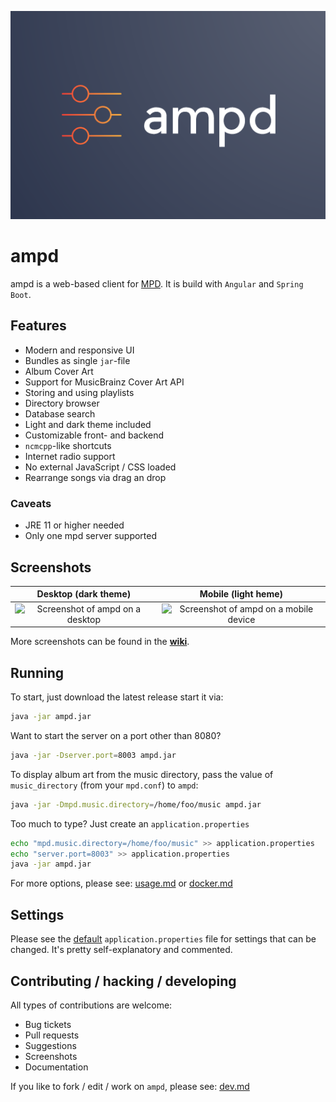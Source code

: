 ![Logo of ampd](.github/ampd-logo.png)

# ampd

ampd is a web-based client for [MPD](https://www.musicpd.org/). It is build with `Angular` and
`Spring Boot`.

## Features

* Modern and responsive UI
* Bundles as single `jar`-file
* Album Cover Art
* Support for MusicBrainz Cover Art API
* Storing and using playlists
* Directory browser
* Database search
* Light and dark theme included
* Customizable front- and backend
* `ncmcpp`-like shortcuts
* Internet radio support
* No external JavaScript / CSS loaded
* Rearrange songs via drag an drop

### Caveats

* JRE 11 or higher needed
* Only one mpd server supported

## Screenshots

Desktop (dark theme)             |  Mobile (light heme)
:-------------------------:|:-------------------------:
![Screenshot of ampd on a desktop](.github/desktop.png)  | ![Screenshot of ampd on a mobile device](.github/mobile.png)

More screenshots can be found in the [**wiki**](https://github.com/rain0r/ampd/wiki/Screenshots).

## Running

To start, just download the latest release start it via: 

```sh
java -jar ampd.jar
```

Want to start the server on a port other than 8080?

```sh
java -jar -Dserver.port=8003 ampd.jar
```

To display album art from the music directory, pass the value of `music_directory` (from your `mpd.conf`) to `ampd`:

```sh
java -jar -Dmpd.music.directory=/home/foo/music ampd.jar
```

Too much to type? Just create an `application.properties`

```sh
echo "mpd.music.directory=/home/foo/music" >> application.properties
echo "server.port=8003" >> application.properties
java -jar ampd.jar
```

For more options, please see: [usage.md](docs/usage.md) or [docker.md](docs/docker.md)

## Settings

Please see the
[default](https://github.com/rain0r/ampd/blob/master/src/main/resources/application.properties)
`application.properties` file for settings that can be changed. It's pretty self-explanatory and commented.

## Contributing / hacking / developing

All types of contributions are welcome:

* Bug tickets
* Pull requests
* Suggestions
* Screenshots
* Documentation

If you like to fork / edit / work on `ampd`, please see: [dev.md](docs/dev.md)
